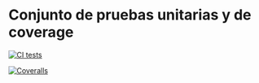 # Conjunto de pruebas unitarias y de coverage

[![CI tests](https://github.com/AlejandroBarretoRamallo/prct10-callbackChainning/actions/workflows/ci.yml/badge.svg)](https://github.com/AlejandroBarretoRamallo/prct10-callbackChainning/actions/workflows/ci.yml)

[![Coveralls](https://github.com/AlejandroBarretoRamallo/prct10-callbackChainning/actions/workflows/coveralls.yml/badge.svg)](https://github.com/AlejandroBarretoRamallo/prct10-callbackChainning/actions/workflows/coveralls.yml)
